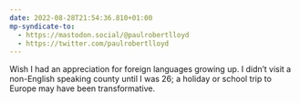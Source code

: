 ```yaml
---
date: 2022-08-28T21:54:36.810+01:00
mp-syndicate-to:
  - https://mastodon.social/@paulrobertlloyd
  - https://twitter.com/paulrobertlloyd
---
```

Wish I had an appreciation for foreign languages growing up. I didn’t visit a non-English speaking county until I was 26; a holiday or school trip to Europe may have been transformative.
